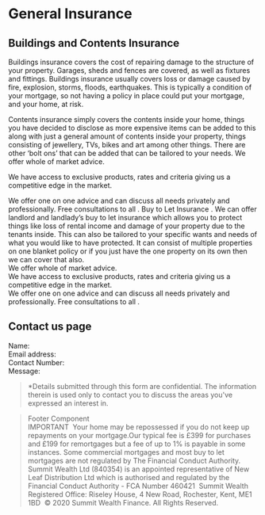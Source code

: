 
# General Insurance

## Buildings and Contents Insurance
Buildings insurance covers the cost of repairing damage to the structure of your property. Garages, sheds and fences are covered, as well as fixtures and fittings. Buildings insurance usually covers loss or damage caused by fire, explosion, storms, floods, earthquakes. This is typically a condition of your mortgage, so not having a policy in place could put your mortgage, and your home, at risk.

Contents insurance simply covers the contents inside your home, things you have decided to disclose as more expensive items can be added to this along with just a general amount of contents inside your property, things consisting of jewellery, TVs, bikes and art among other things. There are other ‘bolt ons’ that can be added that can be tailored to your needs.
We offer whole of market advice.

We have access to exclusive products, rates and criteria giving us a competitive edge in the market.

We offer one on one advice and can discuss all needs privately and professionally.
Free consultations to all . 
 Buy to Let Insurance . 
We can offer landlord and landlady’s buy to let insurance which allows you to protect things like loss of rental income and damage of your property due to the tenants inside. This can also be tailored to your specific wants and needs of what you would like to have protected. It can consist of multiple properties on one blanket policy or if you just have the one property on its own then we can cover that also.  
We offer whole of market advice.  
We have access to exclusive products, rates and criteria giving us a competitive edge in the market.   
We offer one on one advice and can discuss all needs privately and professionally.
Free consultations to all . 


## Contact us page
Name:  
Email address:  
Contact Number:  
Message:  
> *Details submitted through this form are confidential. The information therein is used only to contact you to discuss the areas you've expressed an interest in.


> Footer Component   
> IMPORTANT  Your home may be repossessed if you do not keep up repayments on your mortgage.Our typical fee is £399 for purchases and £199 for remortgages but a fee of up to 1% is payable in some instances. Some commercial mortgages and most buy to let mortgages are not regulated by The Financial Conduct Authority.  Summit Wealth Ltd (840354) is an appointed representative of New Leaf Distribution Ltd which is authorised and regulated by the Financial Conduct Authority - FCA Number 460421  Summit Wealth Registered Office: Riseley House, 4 New Road, Rochester, Kent, ME1 1BD  © 2020 Summit Wealth Finance. All Rights Reserved.